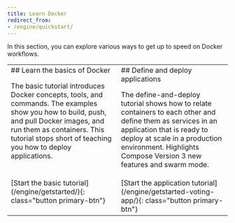 ```yaml
---
title: Learn Docker
redirect_from:
- /engine/quickstart/
---
```


In this section, you can explore various ways to get up to speed on
Docker workflows.

<table>
<tr valign="top">
<td width="50%" markdown="1">
## Learn the basics of Docker

The basic tutorial introduces Docker concepts, tools, and commands. The examples show you how to build, push,
and pull Docker images, and run them as containers. This
tutorial stops short of teaching you how to deploy applications.
</td>
<td width="50%" markdown="1">
## Define and deploy applications

The define-and-deploy tutorial shows how to relate
containers to each other and define them as services in an application that is ready to deploy at scale in a
production environment. Highlights Compose Version 3 new features and swarm mode.
</td></tr>

<tr valign="top">
<td width="50%" markdown="1">
[Start the basic tutorial](/engine/getstarted/){: class="button primary-btn"}
</td>
<td width="50%" markdown="1">
[Start the application tutorial](/engine/getstarted-voting-app/){: class="button primary-btn"}
</td>
</tr>
</table>
